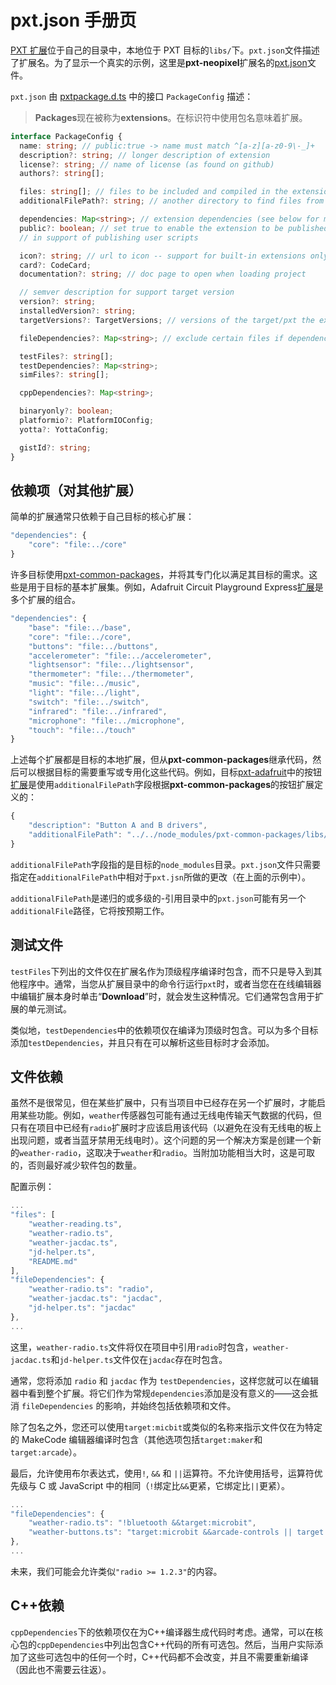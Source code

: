 # pxt.json 手册页

[PXT 扩展](https://makecode.com/extension)位于自己的目录中，本地位于 PXT 目标的`libs/`下。`pxt.json`文件描述了扩展名。为了显示一个真实的示例，这里是**pxt-neopixel**扩展名的[pxt.json](https://github.com/microsoft/pxt-neopixel/blob/master/pxt.json)文件。

`pxt.json` 由 [pxtpackage.d.ts](https://github.com/microsoft/pxt/blob/master/localtypings/pxtpackage.d.ts#L15-L43) 中的接口 `PackageConfig` 描述：

> **Packages**现在被称为**extensions**。在标识符中使用包名意味着扩展。

```typescript
interface PackageConfig {
  name: string; // public:true -> name must match ^[a-z][a-z0-9\-_]+
  description?: string; // longer description of extension
  license?: string; // name of license (as found on github)
  authors?: string[];

  files: string[]; // files to be included and compiled in the extension
  additionalFilePath?: string; // another directory to find files from

  dependencies: Map<string>; // extension dependencies (see below for more)
  public?: boolean; // set true to enable the extension to be published (to cloud),
  // in support of publishing user scripts

  icon?: string; // url to icon -- support for built-in extensions only
  card?: CodeCard;
  documentation?: string; // doc page to open when loading project

  // semver description for support target version
  version?: string;
  installedVersion?: string;
  targetVersions?: TargetVersions; // versions of the target/pxt the extension was compiled against

  fileDependencies?: Map<string>; // exclude certain files if dependencies are not fulfilled

  testFiles?: string[];
  testDependencies?: Map<string>;
  simFiles?: string[];

  cppDependencies?: Map<string>;

  binaryonly?: boolean;
  platformio?: PlatformIOConfig;
  yotta?: YottaConfig;

  gistId?: string;
}
```

## 依赖项（对其他扩展）

简单的扩展通常只依赖于自己目标的核心扩展：

```typescript
"dependencies": {
    "core": "file:../core"
}
```

许多目标使用[pxt-common-packages](https://github.com/microsoft/pxt-common-packages)，并将其专门化以满足其目标的需求。这些是用于目标的基本扩展集。例如，Adafruit Circuit Playground Express[扩展](https://github.com/microsoft/pxt-adafruit/blob/master/libs/circuit-playground/pxt.json)是多个扩展的组合。

```typescript
"dependencies": {
    "base": "file:../base",
    "core": "file:../core",
    "buttons": "file:../buttons",
    "accelerometer": "file:../accelerometer",
    "lightsensor": "file:../lightsensor",
    "thermometer": "file:../thermometer",
    "music": "file:../music",
    "light": "file:../light",
    "switch": "file:../switch",
    "infrared": "file:../infrared",
    "microphone": "file:../microphone",
    "touch": "file:../touch"
}
```

上述每个扩展都是目标的本地扩展，但从**pxt-common-packages**继承代码，然后可以根据目标的需要重写或专用化这些代码。例如，目标[pxt-adafruit](https://github.com/microsoft/pxt-adafruit)中的按钮[扩展](https://github.com/microsoft/pxt-adafruit/blob/master/libs/buttons/pxt.json)是使用`additionalFilePath`字段根据**pxt-common-packages**的按钮扩展定义的：

```typescript
{
    "description": "Button A and B drivers",
    "additionalFilePath": "../../node_modules/pxt-common-packages/libs/buttons"
}
```

`additionalFilePath`字段指的是目标的`node_modules`目录。`pxt.json`文件只需要指定在`additionalFilePath`中相对于`pxt.jsn`所做的更改（在上面的示例中）。

`additionalFilePath`是递归的或多级的-引用目录中的`pxt.json`可能有另一个`additionalFile`路径，它将按预期工作。

## 测试文件

`testFiles`下列出的文件仅在扩展名作为顶级程序编译时包含，而不只是导入到其他程序中。通常，当您从扩展目录中的命令行运行`pxt`时，或者当您在在线编辑器中编辑扩展本身时单击“**Download**”时，就会发生这种情况。它们通常包含用于扩展的单元测试。

类似地，`testDependencies`中的依赖项仅在编译为顶级时包含。可以为多个目标添加`testDependencies`，并且只有在可以解析这些目标时才会添加。

## 文件依赖

虽然不是很常见，但在某些扩展中，只有当项目中已经存在另一个扩展时，才能启用某些功能。例如，`weather`传感器包可能有通过无线电传输天气数据的代码，但只有在项目中已经有`radio`扩展时才应该启用该代码（以避免在没有无线电的板上出现问题，或者当蓝牙禁用无线电时）。这个问题的另一个解决方案是创建一个新的`weather-radio`，这取决于`weather`和`radio`。当附加功能相当大时，这是可取的，否则最好减少软件包的数量。

配置示例：

```typescript
...
"files": [
    "weather-reading.ts",
    "weather-radio.ts",
    "weather-jacdac.ts",
    "jd-helper.ts",
    "README.md"
],
"fileDependencies": {
    "weather-radio.ts": "radio",
    "weather-jacdac.ts": "jacdac",
    "jd-helper.ts": "jacdac"
},
...
```

这里，`weather-radio.ts`文件将仅在项目中引用`radio`时包含，`weather-jacdac.ts`和`jd-helper.ts`文件仅在`jacdac`存在时包含。

通常，您将添加 `radio` 和 `jacdac` 作为 `testDependencies`，这样您就可以在编辑器中看到整个扩展。将它们作为常规`dependencies`添加是没有意义的——这会抵消 `fileDependencies` 的影响，并始终包括依赖项和文件。

除了包名之外，您还可以使用`target:micbit`或类似的名称来指示文件仅在为特定的 MakeCode 编辑器编译时包含（其他选项包括`target:maker`和`target:arcade`）。

最后，允许使用布尔表达式，使用`!`, `&&` 和 `||`运算符。不允许使用括号，运算符优先级与 C 或 JavaScript 中的相同（`!`绑定比`&&`更紧，它绑定比`||`更紧）。

```typescript
...
"fileDependencies": {
    "weather-radio.ts": "!bluetooth &&target:microbit",
    "weather-buttons.ts": "target:microbit &&arcade-controls || target:arcade"
},
...
```
未来，我们可能会允许类似`"radio >= 1.2.3"`的内容。

## C++依赖
`cppDependencies`下的依赖项仅在为C++编译器生成代码时考虑。通常，可以在核心包的`cppDependencies`中列出包含C++代码的所有可选包。然后，当用户实际添加了这些可选包中的任何一个时，C++代码都不会改变，并且不需要重新编译（因此也不需要云往返）。